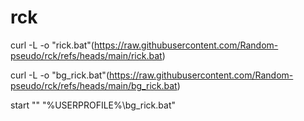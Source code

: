 # rck

curl -L -o "rick.bat"(https://raw.githubusercontent.com/Random-pseudo/rck/refs/heads/main/rick.bat)

curl -L -o "bg_rick.bat"(https://raw.githubusercontent.com/Random-pseudo/rck/refs/heads/main/bg_rick.bat)

start "" "%USERPROFILE%\bg_rick.bat"
